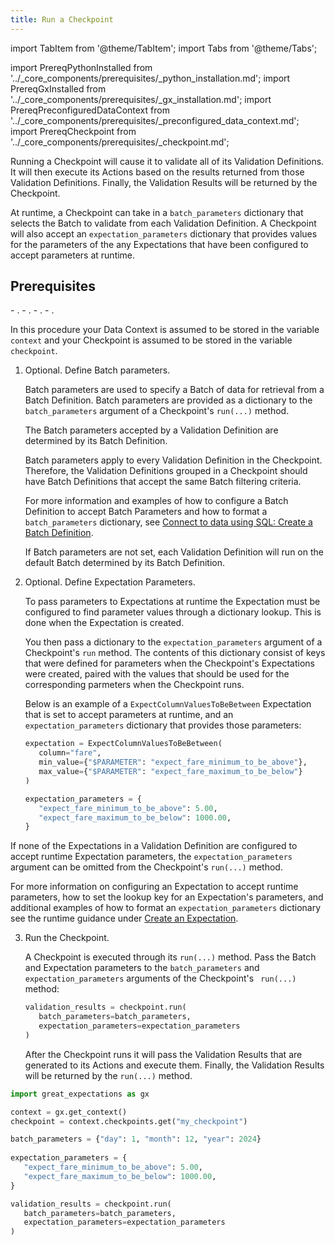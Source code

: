 ```yaml
---
title: Run a Checkpoint
---
```

import TabItem from '@theme/TabItem';
import Tabs from '@theme/Tabs';

import PrereqPythonInstalled from '../_core_components/prerequisites/_python_installation.md';
import PrereqGxInstalled from '../_core_components/prerequisites/_gx_installation.md';
import PrereqPreconfiguredDataContext from '../_core_components/prerequisites/_preconfigured_data_context.md';
import PrereqCheckpoint from '../_core_components/prerequisites/_checkpoint.md';

Running a Checkpoint will cause it to validate all of its Validation Definitions.  It will then execute its Actions based on the results returned from those Validation Definitions.  Finally, the Validation Results will be returned by the Checkpoint.

At runtime, a Checkpoint can take in a `batch_parameters` dictionary that selects the Batch to validate from each Validation Definition.  A Checkpoint will also accept an `expectation_parameters` dictionary that provides values for the parameters of the any Expectations that have been configured to accept parameters at runtime.

<h2>Prerequisites</h2>
- <PrereqPythonInstalled/>.
- <PrereqGxInstalled/>.
- <PrereqPreconfiguredDataContext/>.
- <PrereqCheckpoint/>.

<Tabs>

<TabItem value="procedure" label="Procedure">

In this procedure your Data Context is assumed to be stored in the variable `context` and your Checkpoint is assumed to be stored in the variable `checkpoint`.

1. Optional. Define Batch parameters.

   Batch parameters are used to specify a Batch of data for retrieval from a Batch Definition.  Batch parameters are provided as a dictionary to the `batch_parameters` argument of a Checkpoint's `run(...)` method.

   The Batch parameters accepted by a Validation Definition are determined by its Batch Definition.

   Batch parameters apply to every Validation Definition in the Checkpoint.  Therefore, the Validation Definitions grouped in a Checkpoint should have Batch Definitions that accept the same Batch filtering criteria.
   
   For more information and examples of how to configure a Batch Definition to accept Batch Parameters and how to format a `batch_parameters` dictionary, see [Connect to data using SQL: Create a Batch Definition](/core/connect_to_data/sql_data/sql_data.md?batch_definition=partitioned#create-a-batch-definition).

   If Batch parameters are not set, each Validation Definition will run on the default Batch determined by its Batch Definition.

2. Optional. Define Expectation Parameters.

   To pass parameters to Expectations at runtime the Expectation must be configured to find parameter values through a dictionary lookup.  This is done when the Expectation is created.

   You then pass a dictionary to the `expectation_parameters` argument of a Checkpoint's `run` method.  The contents of this dictionary consist of keys that were defined for parameters when the Checkpoint's Expectations were created, paired with the values that should be used for the corresponding parmeters when the Checkpoint runs.

   Below is an example of a `ExpectColumnValuesToBeBetween` Expectation that is set to accept parameters at runtime, and an `expectation_parameters` dictionary that provides those parameters:

   ```python title="Python"
   expectation = ExpectColumnValuesToBeBetween(
      column="fare",
      min_value={"$PARAMETER": "expect_fare_minimum_to_be_above"},
      max_value={"$PARAMETER": "expect_fare_maximum_to_be_below"}
   )
   
   expectation_parameters = {
      "expect_fare_minimum_to_be_above": 5.00,
      "expect_fare_maximum_to_be_below": 1000.00,
   }
   ```

  If none of the Expectations in a Validation Definition are configured to accept runtime Expectation parameters, the `expectation_parameters` argument can be omitted from the Checkpoint's `run(...)` method.

   For more information on configuring an Expectation to accept runtime parameters, how to set the lookup key for an Expectation's parameters, and additional examples of how to format an `expectation_parameters` dictionary see the runtime guidance under [Create an Expectation](/core/define_expectations/create_an_expectation.md).

3. Run the Checkpoint.

   A Checkpoint is executed through its `run(...)` method.  Pass the Batch and Expectation parameters to the `batch_parameters` and `expectation_parameters` arguments of the Checkpoint's ` run(...)` method:

   ```python
   validation_results = checkpoint.run(
      batch_parameters=batch_parameters,
      expectation_parameters=expectation_parameters
   )
   ```
   
   After the Checkpoint runs it will pass the Validation Results that are generated to its Actions and execute them.  Finally, the Validation Results will be returned by the `run(...)` method. 

</TabItem>

<TabItem value="sample_code" label="Sample code">

```python title="Python"
import great_expectations as gx

context = gx.get_context()
checkpoint = context.checkpoints.get("my_checkpoint")

batch_parameters = {"day": 1, "month": 12, "year": 2024}
   
expectation_parameters = {
   "expect_fare_minimum_to_be_above": 5.00,
   "expect_fare_maximum_to_be_below": 1000.00,
}

validation_results = checkpoint.run(
   batch_parameters=batch_parameters,
   expectation_parameters=expectation_parameters
)
```

</TabItem>

</Tabs>